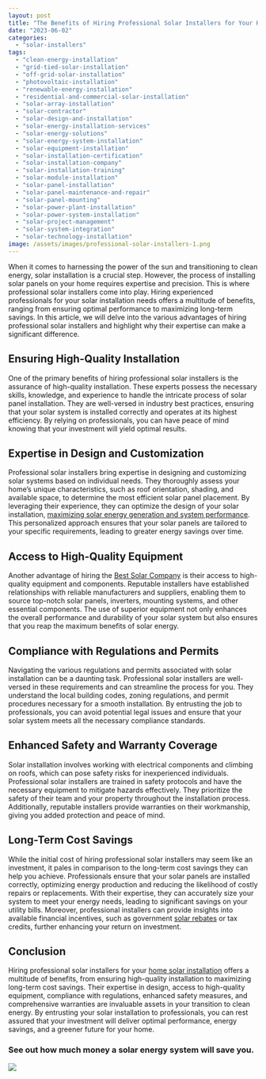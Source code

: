 ```yaml
---
layout: post
title: "The Benefits of Hiring Professional Solar Installers for Your Home"
date: "2023-06-02"
categories: 
  - "solar-installers"
tags: 
  - "clean-energy-installation"
  - "grid-tied-solar-installation"
  - "off-grid-solar-installation"
  - "photovoltaic-installation"
  - "renewable-energy-installation"
  - "residential-and-commercial-solar-installation"
  - "solar-array-installation"
  - "solar-contractor"
  - "solar-design-and-installation"
  - "solar-energy-installation-services"
  - "solar-energy-solutions"
  - "solar-energy-system-installation"
  - "solar-equipment-installation"
  - "solar-installation-certification"
  - "solar-installation-company"
  - "solar-installation-training"
  - "solar-module-installation"
  - "solar-panel-installation"
  - "solar-panel-maintenance-and-repair"
  - "solar-panel-mounting"
  - "solar-power-plant-installation"
  - "solar-power-system-installation"
  - "solar-project-management"
  - "solar-system-integration"
  - "solar-technology-installation"
image: /assets/images/professional-solar-installers-1.png
---
```


When it comes to harnessing the power of the sun and transitioning to clean energy, solar installation is a crucial step. However, the process of installing solar panels on your home requires expertise and precision. This is where professional solar installers come into play. Hiring experienced professionals for your solar installation needs offers a multitude of benefits, ranging from ensuring optimal performance to maximizing long-term savings. In this article, we will delve into the various advantages of hiring professional solar installers and highlight why their expertise can make a significant difference.

## Ensuring High-Quality Installation

One of the primary benefits of hiring professional solar installers is the assurance of high-quality installation. These experts possess the necessary skills, knowledge, and experience to handle the intricate process of solar panel installation. They are well-versed in industry best practices, ensuring that your solar system is installed correctly and operates at its highest efficiency. By relying on professionals, you can have peace of mind knowing that your investment will yield optimal results.

## Expertise in Design and Customization

Professional solar installers bring expertise in designing and customizing solar systems based on individual needs. They thoroughly assess your home’s unique characteristics, such as roof orientation, shading, and available space, to determine the most efficient solar panel placement. By leveraging their experience, they can optimize the design of your solar installation, [maximizing solar energy generation and system performance](/solar-calculator/). This personalized approach ensures that your solar panels are tailored to your specific requirements, leading to greater energy savings over time.

## Access to High-Quality Equipment

Another advantage of hiring the [Best Solar Company](/) is their access to high-quality equipment and components. Reputable installers have established relationships with reliable manufacturers and suppliers, enabling them to source top-notch solar panels, inverters, mounting systems, and other essential components. The use of superior equipment not only enhances the overall performance and durability of your solar system but also ensures that you reap the maximum benefits of solar energy.

## Compliance with Regulations and Permits

Navigating the various regulations and permits associated with solar installation can be a daunting task. Professional solar installers are well-versed in these requirements and can streamline the process for you. They understand the local building codes, zoning regulations, and permit procedures necessary for a smooth installation. By entrusting the job to professionals, you can avoid potential legal issues and ensure that your solar system meets all the necessary compliance standards.

## Enhanced Safety and Warranty Coverage

Solar installation involves working with electrical components and climbing on roofs, which can pose safety risks for inexperienced individuals. Professional solar installers are trained in safety protocols and have the necessary equipment to mitigate hazards effectively. They prioritize the safety of their team and your property throughout the installation process. Additionally, reputable installers provide warranties on their workmanship, giving you added protection and peace of mind.

## Long-Term Cost Savings

While the initial cost of hiring professional solar installers may seem like an investment, it pales in comparison to the long-term cost savings they can help you achieve. Professionals ensure that your solar panels are installed correctly, optimizing energy production and reducing the likelihood of costly repairs or replacements. With their expertise, they can accurately size your system to meet your energy needs, leading to significant savings on your utility bills. Moreover, professional installers can provide insights into available financial incentives, such as government [solar rebates](https://jna.org/what-you-need-to-know-about-the-federal-solar-tax-credit) or tax credits, further enhancing your return on investment.

## Conclusion

Hiring professional solar installers for your [home solar installation](/) offers a multitude of benefits, from ensuring high-quality installation to maximizing long-term cost savings. Their expertise in design, access to high-quality equipment, compliance with regulations, enhanced safety measures, and comprehensive warranties are invaluable assets in your transition to clean energy. By entrusting your solar installation to professionals, you can rest assured that your investment will deliver optimal performance, energy savings, and a greener future for your home.

### **See out how much money a solar energy system will save you.**

[![](images/button_get-a-quote.png)](/solar-calculator/)
